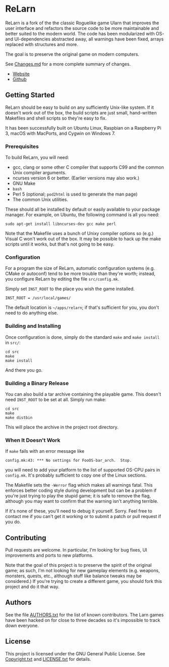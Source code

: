 
# ReLarn

ReLarn is a fork of the the classic Roguelike game Ularn that improves
the user interface and refactors the source code to be more
maintainable and better suited to the modern world.  The code has been
modularized with OS- and UI-dependencies abstracted away, all warnings
have been fixed, arrays replaced with structures and more.

The goal is to preserve the original game on modern computers.

See [Changes.md](Changes.md) for a more complete summary of changes.

* [Website](http://relarn.org)
* [Github](http://github.com/relarn/relarn)


## Getting Started

ReLarn should be easy to build on any sufficiently Unix-like system.
If it doesn't work out of the box, the build scripts are just small,
hand-written Makefiles and shell scripts so they're easy to fix.

It has been successfully built on Ubuntu Linux, Raspbian on a
Raspberry Pi 3, macOS with MacPorts, and Cygwin on Windows 7.


### Prerequisites

To build ReLarn, you will need:

* gcc, clang or some other C compiler that supports C99 and the common
  Unix compiler arguments.
* ncurses version 6 or better.  (Earlier versions may also work.)
* GNU Make
* `bash`
* Perl 5 (optional; `pod2html` is used to generate the man page)
* The common Unix utilities.

These should all be installed by default or easily available to your
package manager.  For example, on Ubuntu, the following command is
all you need:

    sudo apt-get install libncurses-dev gcc make perl

Note that the Makefile uses a bunch of Unixy compiler options so
(e.g.) Visual C won't work out of the box.  It may be possible to
hack up the make scripts until it works, but that's not going to be
easy.


### Configuration

For a program the size of ReLarn, automatic configuration systems
(e.g. CMake or autoconf) tend to be more trouble than they're worth;
instead, you configure ReLarn by editing the file `src/config.mk`.

Simply set `INST_ROOT` to the place you wish the game installed.

    INST_ROOT = /usr/local/games/

The default location is `~/apps/relarn`; if that's sufficient for you,
you don't need to do anything else.


### Building and Installing

Once configuration is done, simply do the standard `make` and `make
install` in `src/`:

    cd src
    make
    make install

And there you go.


### Building a Binary Release

You can also build a tar archive containing the playable game.  This
doesn't need `INST_ROOT` to be set at all.  Simply run make:

    cd src
    make
    make distbin

This will place the archive in the project root directory.


### When It Doesn't Work

If `make` fails with an error message like 

    config.mk:43: *** No settings for FooOS-bar_arch.  Stop.

you will need to add your platform to the list of supported OS-CPU
pairs in `config.mk`.  It's probably sufficient to copy one of the
Linux sections.

The Makefile sets the `-Werror` flag which makes all warnings
fatal.  This enforces better coding style during development but can
be a problem if you're just trying to play the stupid game; it is safe
to remove the flag, although you may want to confirm that the warning
isn't anything terrible.

If it's none of these, you'll need to debug it yourself.  Sorry.  Feel
free to contact me if you can't get it working or to submit a patch or
pull request if you do.


## Contributing

Pull requests are welcome.  In particular, I'm looking for bug fixes,
UI improvements and ports to new platforms.

Note that the goal of this project is to preserve the spirit of the
original game; as such, I'm not looking for new gameplay elements
(e.g. weapons, monsters, quests, etc., although stuff like balance
tweaks may be considered.)  If you're trying to create a different
game, you should fork this project and do it that way.


## Authors

See the file [AUTHORS.txt](AUTHORS.txt) for the list of known
contributors.  The Larn games have been hacked on for close to three
decades so it's impossible to track down everyone.

## License

This project is licensed under the GNU General Public License.  See
[Copyright.txt](Copyright.txt) and [LICENSE.txt](LICENSE.txt) for
details.

